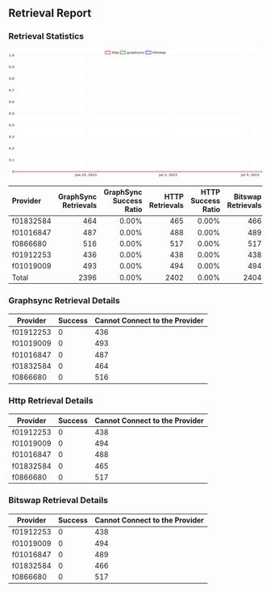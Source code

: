## Retrieval Report
### Retrieval Statistics
<img src="https://raw.githubusercontent.com/data-preservation-programs/filplus-checker-assets/main/filecoin-project/filecoin-plus-large-datasets/issues/1679/1689296950274.png"/>

| Provider  | GraphSync Retrievals | GraphSync Success Ratio | HTTP Retrievals | HTTP Success Ratio | Bitswap Retrievals | Bitswap Success Ratio |
| :-------- | -------------------: | ----------------------: | --------------: | -----------------: | -----------------: | --------------------: |
| f01832584 |                  464 |                   0.00% |             465 |              0.00% |                466 |                 0.00% |
| f01016847 |                  487 |                   0.00% |             488 |              0.00% |                489 |                 0.00% |
| f0866680  |                  516 |                   0.00% |             517 |              0.00% |                517 |                 0.00% |
| f01912253 |                  436 |                   0.00% |             438 |              0.00% |                438 |                 0.00% |
| f01019009 |                  493 |                   0.00% |             494 |              0.00% |                494 |                 0.00% |
| Total     |                 2396 |                   0.00% |            2402 |              0.00% |               2404 |                 0.00% |

### Graphsync Retrieval Details
| Provider  | Success | Cannot Connect to the Provider |
| --------- | ------- | ------------------------------ |
| f01912253 | 0       | 436                            |
| f01019009 | 0       | 493                            |
| f01016847 | 0       | 487                            |
| f01832584 | 0       | 464                            |
| f0866680  | 0       | 516                            |

### Http Retrieval Details
| Provider  | Success | Cannot Connect to the Provider |
| --------- | ------- | ------------------------------ |
| f01912253 | 0       | 438                            |
| f01019009 | 0       | 494                            |
| f01016847 | 0       | 488                            |
| f01832584 | 0       | 465                            |
| f0866680  | 0       | 517                            |

### Bitswap Retrieval Details
| Provider  | Success | Cannot Connect to the Provider |
| --------- | ------- | ------------------------------ |
| f01912253 | 0       | 438                            |
| f01019009 | 0       | 494                            |
| f01016847 | 0       | 489                            |
| f01832584 | 0       | 466                            |
| f0866680  | 0       | 517                            |
